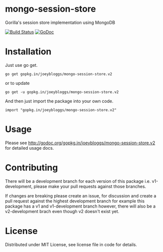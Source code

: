 # mongo-session-store
Gorilla's session store implementation using MongoDB

[![Build Status](https://travis-ci.org/joeybloggs/mongo-session-store.svg?branch=v2)](https://travis-ci.org/joeybloggs/mongo-session-store)
[![GoDoc](https://godoc.org/gopkg.in/joeybloggs/mongo-session-store.v2?status.svg)](https://godoc.org/gopkg.in/joeybloggs/mongo-session-store.v2)

Installation
============

Just use go get.

	go get gopkg.in/joeybloggs/mongo-session-store.v2

or to update

	go get -u gopkg.in/joeybloggs/mongo-session-store.v2

And then just import the package into your own code.

	import "gopkg.in/joeybloggs/mongo-session-store.v2"

Usage
=====

Please see http://godoc.org/gopkg.in/joeybloggs/mongo-session-store.v2 for detailed usage docs.

Contributing
============

There will be a development branch for each version of this package i.e. v1-development, please
make your pull requests against those branches.

If changes are breaking please create an issue, for discussion and create a pull request against
the highest development branch for example this package has a v1 and v1-development branch
however, there will also be a v2-development brach even though v2 doesn't exist yet.

License
=========
Distributed under MIT License, see license file in code for details.